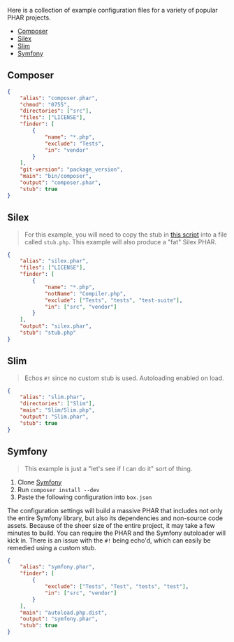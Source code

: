 Here is a collection of example configuration files for a variety of popular PHAR projects.

- [Composer](#composer)
- [Silex](#silex)
- [Slim](#slim)
- [Symfony](#symfony)

## <a name="composer"></a>Composer

```json
{
    "alias": "composer.phar",
    "chmod": "0755",
    "directories": ["src"],
    "files": ["LICENSE"],
    "finder": [
        {
            "name": "*.php",
            "exclude": "Tests",
            "in": "vendor"
        }
    ],
    "git-version": "package_version",
    "main": "bin/composer",
    "output": "composer.phar",
    "stub": true
}
```

## <a name="silex"></a>Silex

> For this example, you will need to copy the stub in [this script](https://github.com/fabpot/Silex/blob/master/src/Silex/Util/Compiler.php) into a file called `stub.php`.  This example will also produce a "fat" Silex PHAR.

```json
{
    "alias": "silex.phar",
    "files": ["LICENSE"],
    "finder": [
        {
            "name": "*.php",
            "notName": "Compiler.php",
            "exclude": ["Tests", "tests", "test-suite"],
            "in": ["src", "vendor"]
        }
    ],
    "output": "silex.phar",
    "stub": "stub.php"
}
```

## <a name="slim"></a>Slim

> Echos `#!` since no custom stub is used.  Autoloading enabled on load.

```json
{
    "alias": "slim.phar",
    "directories": ["Slim"],
    "main": "Slim/Slim.php",
    "output": "Slim.phar",
    "stub": true
}
```

## <a name="symfony"></a>Symfony

> This example is just a "let's see if I can do it" sort of thing.

1. Clone [Symfony](https://github.com/symfony/symfony)
1. Run `composer install --dev`
1. Paste the following configuration into `box.json`

The configuration settings will build a massive PHAR that includes not only the entire Symfony library, but also its dependencies and non-source code assets.  Because of the sheer size of the entire project, it may take a few minutes to build.  You can require the PHAR and the Symfony autoloader will kick in.  There is an issue with the `#!` being echo'd, which can easily be remedied using a custom stub.

```json
{
    "alias": "symfony.phar",
    "finder": [
        {
            "exclude": ["Tests", "Test", "tests", "test"],
            "in": ["src", "vendor"]
        }
    ],
    "main": "autoload.php.dist",
    "output": "symfony.phar",
    "stub": true
}
```
